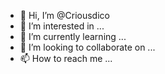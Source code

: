 - 👋 Hi, I’m @Criousdico
- 👀 I’m interested in ...
- 🌱 I’m currently learning ...
- 💞️ I’m looking to collaborate on ...
- 📫 How to reach me ...

<!---
Criousdico/Criousdico is a ✨ special ✨ repository because its `README.md` (this file) appears on your GitHub profile.
You can click the Preview link to take a look at your changes.
--->

